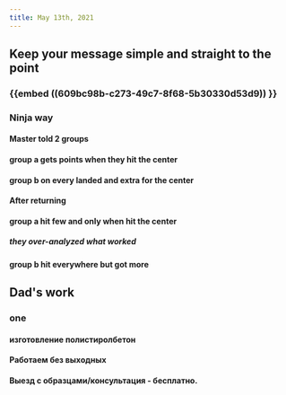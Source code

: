 ```yaml
---
title: May 13th, 2021
---
```


## Keep your message simple and straight to the point
### {{embed ((609bc98b-c273-49c7-8f68-5b30330d53d9)) }}
### Ninja way
#### Master told 2 groups
#### group a gets points when they hit the center
#### group b on every landed and extra for the center
#### After returning
#### group a hit few and only when hit the center
##### they over-analyzed what worked
#### group b hit everywhere but got more
## Dad's work
### one
#### изготовление полистиролбетон
####
#### Работаем без выходных
#### Выезд с образцами/консультация - бесплатно.
####

